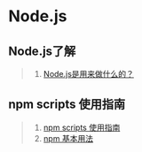 # Node.js

## Node.js了解
> 1. [Node.js是用来做什么的？](https://www.zhihu.com/question/33578075)

## npm scripts 使用指南
> 1. [npm scripts 使用指南](http://www.ruanyifeng.com/blog/2016/10/npm_scripts.html)
> 2. [npm 基本用法](https://segmentfault.com/a/1190000007665813)
